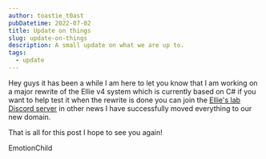 ```yaml
---
author: toastie_t0ast
pubDatetime: 2022-07-02
title: Update on things
slug: update-on-things
description: A small update on what we are up to.
tags:
  - update
---
```


Hey guys it has been a while I am here to let you know that I am working on a major rewrite of the Ellie v4 system which is currently based on C# if you want to help test it when the rewrite is done you can join the [Ellie's lab Discord server](https://discord.gg/2tyHg8VYxk) in other news I have successfully moved everything to our new domain.

That is all for this post I hope to see you again!

EmotionChild
